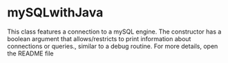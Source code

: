 # mySQLwithJava
This class features a connection to a mySQL engine. The constructor has a boolean argument that allows/restricts to print information about connections or queries., similar to a debug routine. For more details, open the README file
